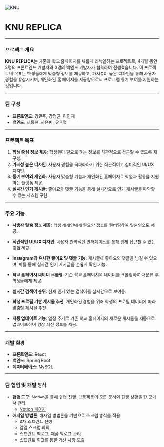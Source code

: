 ![KNU](https://github.com/user-attachments/assets/f9f3cad1-b7d8-4fd4-b68b-39c797f7f89b)

# KNU REPLICA

---

### 프로젝트 개요
**KNU REPLICA**는 기존의 학교 홈페이지를 새롭게 리뉴얼하는 프로젝트로, 4개월 동안 3명의 프론트엔드 개발자와 3명의 백엔드 개발자가 협력하여 진행했습니다. 이 프로젝트의 목표는 학생들에게 맞춤형 정보를 제공하고, 가시성이 높은 디자인을 통해 사용자 경험을 향상시키며, 개인화된 홈 페이지를 제공함으로써 프로그램 동기 부여를 지원하는 것입니다.

---

### 팀 구성
- **프론트엔드**: 강민주, 강명균, 이인재
- **백엔드**: 서동현, 서은빈, 유우열

---

### 프로젝트 목표
1. **학생 중심 정보 제공**: 학생들이 필요로 하는 정보를 직관적으로 접근할 수 있도록 재구성.
2. **가시성 높은 디자인**: 사용자 경험을 극대화하기 위한 직관적이고 심미적인 UI/UX 디자인.
3. **동기 부여와 개인화**: 사용자 맞춤형 기능과 개인화된 홈페이지로 학업과 활동을 지원하는 플랫폼 제공.
4. **실시간 인기 게시글**: 좋아요와 댓글 기능을 통해 실시간으로 인기 게시글을 파악할 수 있는 시스템 구현.

---

### 주요 기능
- **사용자 맞춤 정보 제공**: 학생 개개인에게 필요한 정보를 필터링하여 맞춤형으로 제공.
  
- **직관적인 UI/UX 디자인**: 사용자 친화적인 인터페이스를 통해 쉽게 접근할 수 있는 경험 제공.

- **Instagram과 유사한 좋아요 및 댓글 기능**: 게시글에 좋아요와 댓글을 남길 수 있으며, 이를 통해 실시간 인기 게시글을 손쉽게 확인 가능.

- **학교 홈페이지 데이터 크롤링**: 기존 학교 홈페이지의 데이터를 크롤링하여 재분류 후 학생들에게 제공.
  
- **실시간 검색어 순위**: 현재 인기 있는 검색어를 실시간으로 보여줌.
  
- **학생 프로필 기반 게시물 추천**: 개인화된 경험을 위해 학생의 프로필 데이터에 따라 맞춤형 게시물 추천.
  
- **자동 업데이트 기능**: 일정 주기로 기존 학교 홈페이지의 새로운 게시물을 자동으로 업데이트하여 항상 최신 정보를 제공.

---

### 개발 환경
- **프론트엔드**: React
- **백엔드**: Spring Boot
- **데이터베이스**: MySQL

---

### 팀 협업 및 개발 방식
- **협업 도구**: Notion을 통해 협업 진행. 프로젝트의 모든 문서와 진행 상황을 한 곳에서 관리.
  - [Notion 페이지](https://www.notion.so/ub775/e730203822d14b9c88f6c1cece7b3128?pvs=4)
- **애자일 방법론**: 애자일 방법론을 기반으로 스크럼 방식을 적용.
  - 3차 스프린트 진행
  - 일일 스크럼 회의
  - 스프린트 백로그, 제품 백로그 관리
  - 스프린트 회고를 통한 개선 사항 도출
